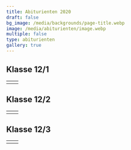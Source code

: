 ```yaml
---
title: Abiturienten 2020
draft: false
bg_image: /media/backgrounds/page-title.webp
image: /media/abiturienten/image.webp
multiple: false
type: abiturienten
gallery: true
---
```





## Klasse 12/1

| | |
|---|---|
| | |

## Klasse 12/2

| | |
|---|---|
| | |

## Klasse 12/3

| | |
|---|---|
| | |



